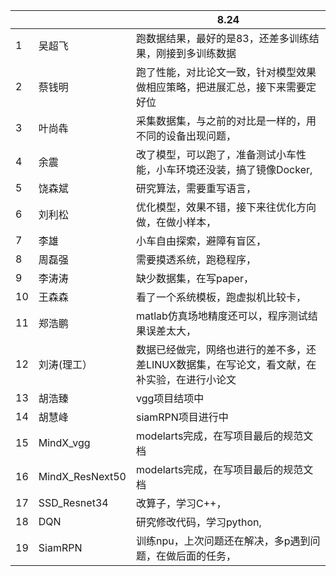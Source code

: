 ﻿|    |                 | 8.24                                             |
|----|-----------------|--------------------------------------------------|
| 1  | 吴超飞             | 跑数据结果，最好的是83，还差多训练结果，刚接到多训练数据                    |
| 2  | 蔡钱明             | 跑了性能，对比论文一致，针对模型效果做相应策略，把进展汇总，接下来需要定好位           |
| 3  | 叶尚犇             | 采集数据集，与之前的对比是一样的，用不同的设备出现问题，                     |
| 4  | 余震              | 改了模型，可以跑了，准备测试小车性能，小车环境还没装，搞了镜像Docker,           |
| 5  | 饶森斌             | 研究算法，需要重写语言，                                     |
| 6  | 刘利松             | 优化模型，效果不错，接下来往优化方向做，在做小样本，                       |
| 7  | 李雄              | 小车自由探索，避障有盲区，                                    |
| 8  | 周磊强             | 需要摸透系统，跑稳程序，                                     |
| 9  | 李涛涛             | 缺少数据集，在写paper，                                   |
| 10 | 王森森             | 看了一个系统模板，跑虚拟机比较卡，                                |
| 11 | 郑浩鹏             | matlab仿真场地精度还可以，程序测试结果误差太大，                      |
| 12 | 刘涛(理工）          | 数据已经做完，网络也进行的差不多，还差LINUX数据集，在写论文，看文献，在补实验，在进行小论文 |
| 13 | 胡浩臻             | vgg项目结项中                                         |
| 14 | 胡慧峰             | siamRPN项目进行中                                     |
| 15 | MindX_vgg       | modelarts完成，在写项目最后的规范文档                          |
| 16 | MindX_ResNext50 | modelarts完成，在写项目最后的规范文档                          |
| 17 | SSD_Resnet34    | 改算子，学习C++，                                       |
| 18 | DQN             | 研究修改代码，学习python,                                 |
| 19 | SiamRPN         | 训练npu，上次问题还在解决，多p遇到问题，在做后面的任务，                   |
